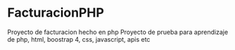 # FacturacionPHP
Proyecto de facturacion hecho en php
Proyecto de prueba para aprendizaje de php, html, boostrap 4, css, javascript, apis etc
